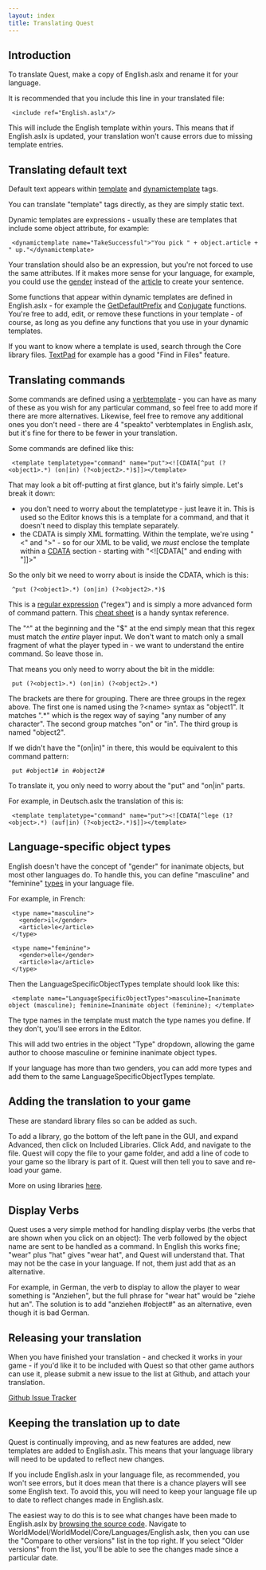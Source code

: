 ```yaml
---
layout: index
title: Translating Quest
---
```


Introduction
------------

To translate Quest, make a copy of English.aslx and rename it for your language.

It is recommended that you include this line in your translated file:

     <include ref="English.aslx"/>

This will include the English template within yours. This means that if English.aslx is updated, your translation won't cause errors due to missing template entries.

Translating default text
------------------------

Default text appears within [template](elements/template.html) and [dynamictemplate](elements/dynamictemplate.html) tags.

You can translate "template" tags directly, as they are simply static text.

Dynamic templates are expressions - usually these are templates that include some object attribute, for example:

     <dynamictemplate name="TakeSuccessful">"You pick " + object.article + " up."</dynamictemplate>

Your translation should also be an expression, but you're not forced to use the same attributes. If it makes more sense for your language, for example, you could use the [gender](attributes/gender.html) instead of the [article](attributes/article.html) to create your sentence.

Some functions that appear within dynamic templates are defined in English.aslx - for example the [GetDefaultPrefix](functions/corelibrary/getdefaultprefix.html) and [Conjugate](functions/corelibrary/conjugate.html) functions. You're free to add, edit, or remove these functions in your template - of course, as long as you define any functions that you use in your dynamic templates.

If you want to know where a template is used, search through the Core library files. [TextPad](http://www.textpad.com) for example has a good "Find in Files" feature.

Translating commands
--------------------

Some commands are defined using a [verbtemplate](elements/verbtemplate.html) - you can have as many of these as you wish for any particular command, so feel free to add more if there are more alternatives. Likewise, feel free to remove any additional ones you don't need - there are 4 "speakto" verbtemplates in English.aslx, but it's fine for there to be fewer in your translation.

Some commands are defined like this:

     <template templatetype="command" name="put"><![CDATA[^put (?<object1>.*) (on|in) (?<object2>.*)$]]></template>

That may look a bit off-putting at first glance, but it's fairly simple. Let's break it down:

-   you don't need to worry about the templatetype - just leave it in. This is used so the Editor knows this is a template for a command, and that it doesn't need to display this template separately.
-   the CDATA is simply XML formatting. Within the template, we're using "\<" and "\>" - so for our XML to be valid, we *must* enclose the template within a [CDATA](http://en.wikipedia.org/wiki/CDATA) section - starting with "\<![CDATA[" and ending with "]]\>"

So the only bit we need to worry about is inside the CDATA, which is this:

     ^put (?<object1>.*) (on|in) (?<object2>.*)$

This is a [regular expression](http://en.wikipedia.org/wiki/Regular_expression) ("regex") and is simply a more advanced form of command pattern. This [cheat sheet](http://regexlib.com/CheatSheet.aspx) is a handy syntax reference.

The "\^" at the beginning and the "\$" at the end simply mean that this regex must match the *entire* player input. We don't want to match only a small fragment of what the player typed in - we want to understand the entire command. So leave those in.

That means you only need to worry about the bit in the middle:

     put (?<object1>.*) (on|in) (?<object2>.*)

The brackets are there for grouping. There are three groups in the regex above. The first one is named using the ?\<name\> syntax as "object1". It matches ".\*" which is the regex way of saying "any number of any character". The second group matches "on" or "in". The third group is named "object2".

If we didn't have the "(on|in)" in there, this would be equivalent to this command pattern:

     put #object1# in #object2#

To translate it, you only need to worry about the "put" and "on|in" parts.

For example, in Deutsch.aslx the translation of this is:

     <template templatetype="command" name="put"><![CDATA[^lege (1?<object>.*) (auf|in) (?<object2>.*)$]]></template>

Language-specific object types
------------------------------

English doesn't have the concept of "gender" for inanimate objects, but most other languages do. To handle this, you can define "masculine" and "feminine" [types](elements/type.html) in your language file.

For example, in French:

     <type name="masculine">
       <gender>il</gender>
       <article>le</article>
     </type>
     
     <type name="feminine">
       <gender>elle</gender>
       <article>la</article>
     </type>

Then the LanguageSpecificObjectTypes template should look like this:

     <template name="LanguageSpecificObjectTypes">masculine=Inanimate object (masculine); feminine=Inanimate object (feminine); </template>

The type names in the template must match the type names you define. If they don't, you'll see errors in the Editor.

This will add two entries in the object "Type" dropdown, allowing the game author to choose masculine or feminine inanimate object types.

If your language has more than two genders, you can add more types and add them to the same LanguageSpecificObjectTypes template.


Adding the translation to your game
-----------------------------------

These are standard library files so can be added as such.

To add a library, go the bottom of the left pane in the GUI, and expand Advanced, then click on Included Libraries. Click Add, and navigate to the file. Quest will copy the file to your game folder, and add a line of code to your game so the library is part of it. Quest will then tell you to save and re-load your game.

More on using libraries [here](tutorial/using_libraries.html).


Display Verbs
-------------

Quest uses a very simple method for handling display verbs (the verbs that are shown when you click on an object): The verb followed by the object name are sent to be handled as a command. In English this works fine; "wear" plus "hat" gives "wear hat", and Quest will understand that. That may not be the case in your language. If not, them just add that as an alternative.

For example, in German, the verb to display to allow the player to wear something is "Anziehen", but the full phrase for "wear hat" would be "ziehe hut an". The solution is to add "anziehen #object#" as an alternative, even though it is bad German.


Releasing your translation
--------------------------

When you have finished your translation - and checked it works in your game - if you'd like it to be included with Quest so that other game authors can use it, please submit a new issue to the list at Github, and attach your translation.

[Github Issue Tracker](https://github.com/textadventures/quest/issues)


Keeping the translation up to date
----------------------------------

Quest is continually improving, and as new features are added, new templates are added to English.aslx. This means that your language library will need to be updated to reflect new changes.

If you include English.aslx in your language file, as recommended, you won't see errors, but it does mean that there is a chance players will see some English text. To avoid this, you will need to keep your language file up to date to reflect changes made in English.aslx.

The easiest way to do this is to see what changes have been made to English.aslx by [browsing the source code](https://github.com/textadventures/quest). Navigate to WorldModel/WorldModel/Core/Languages/English.aslx, then you can use the "Compare to other versions" list in the top right. If you select "Older versions" from the list, you'll be able to see the changes made since a particular date.
